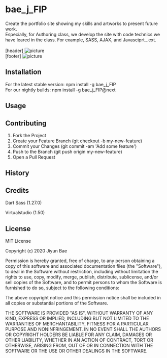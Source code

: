 # bae_j_FIP

Create the portfolio site showing my skills and artworks to present future work. <br>
Especially, for Authoring class, we develop the site with code technics we have leared in the class. For example, SASS, AJAX, and Javasciprt...ext. <br>
<future looks> <br>
[header]
![picture](file:///Users/baejiyun/Desktop/screenshot_header.png) <br>
[footer]
![picture](file:///Users/baejiyun/Desktop/screenshot_footer.png)

## Installation

For the latest stable version: npm install -g bae_j_FIP <br>
For our nightly builds: npm install -g bae_j_FIP@next

## Usage



## Contributing

1. Fork the Project
2. Create your Feature Branch (git checkout -b my-new-feature)
3. Commit your Changes (git commit -am 'Add some feature')
4. Push to the Branch (git push origin my-new-feature)
5. Open a Pull Request

## History



## Credits

Dart Sass (1.27.0)

Virtualstudio (1.50)

## License

MIT License

Copyright (c) 2020 Jiyun Bae

Permission is hereby granted, free of charge, to any person obtaining a copy
of this software and associated documentation files (the "Software"), to deal
in the Software without restriction, including without limitation the rights
to use, copy, modify, merge, publish, distribute, sublicense, and/or sell
copies of the Software, and to permit persons to whom the Software is
furnished to do so, subject to the following conditions:

The above copyright notice and this permission notice shall be included in all
copies or substantial portions of the Software.

THE SOFTWARE IS PROVIDED "AS IS", WITHOUT WARRANTY OF ANY KIND, EXPRESS OR
IMPLIED, INCLUDING BUT NOT LIMITED TO THE WARRANTIES OF MERCHANTABILITY,
FITNESS FOR A PARTICULAR PURPOSE AND NONINFRINGEMENT. IN NO EVENT SHALL THE
AUTHORS OR COPYRIGHT HOLDERS BE LIABLE FOR ANY CLAIM, DAMAGES OR OTHER
LIABILITY, WHETHER IN AN ACTION OF CONTRACT, TORT OR OTHERWISE, ARISING FROM,
OUT OF OR IN CONNECTION WITH THE SOFTWARE OR THE USE OR OTHER DEALINGS IN THE
SOFTWARE.